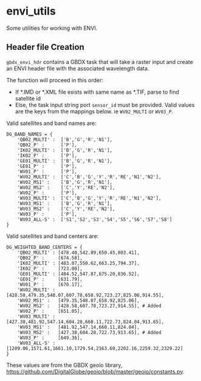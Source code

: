 # envi_utils

Some utilities for working with ENVI.

## Header file Creation

`gbdx_envi_hdr` contains a GBDX task that will take a raster input and create an ENVI header file with the associated wavelength data.

The function will proceed in this order:

- If \*.IMD or \*.XML file exists with same name as \*.TIF, parse to find satellite id
- Else, the task input string port `sensor_id` must be provided. Valid values are the keys from the mappings below. ie `WV02_MULTI` or `WV03_P`.

Valid satellites and band names are:

```
DG_BAND_NAMES = {
    'QB02_MULTI' :  ['B','G','R','N1'],
    'QB02_P' :      ['P'],
    'IK02_MULTI' :  ['B','G','R','N1'],
    'IK02_P' :      ['P'],
    'GE01_MULTI' :  ['B','G','R','N1'],
    'GE01_P' :      ['P'],
    'WV01_P' :      ['P'],
    'WV02_MULTI' :  ['C','B','G','Y','R','RE','N1','N2'],
    'WV02_MS1' :    ['B','G','R','N1'],
    'WV02_MS2' :    ['C','Y','RE','N2'],
    'WV02_P' :      ['P'],
    'WV03_MULTI' :  ['C','B','G','Y','R','RE','N1','N2'],
    'WV03_MS1' :    ['B','G','R','N1'],
    'WV03_MS2' :    ['C','Y','RE','N2'],
    'WV03_P' :      ['P'],
    'WV03_ALL-S' :  ['S1','S2','S3','S4','S5','S6','S7','S8']
}
```

Valid satellites and band centers are:

```
DG_WEIGHTED_BAND_CENTERS = {
    'QB02_MULTI' : [478.40,542.89,650.45,803.41],
    'QB02_P' :     [674.58],
    'IK02_MULTI' : [483.07,550.62,663.25,794.37],
    'IK02_P' :     [723.00],
    'GE01_MULTI' : [484.52,547.87,675.20,836.52],
    'GE01_P' :     [631.79],
    'WV01_P' :     [670.17],
    'WV02_MULTI' : [428.58,479.35,548.07,607.78,658.92,723.27,825.06,914.55],
    'WV02_MS1' :   [479.35,548.07,658.92,825.06],
    'WV02_MS2' :   [428.58,607.78,723.27,914.55], # Added
    'WV02_P' :     [651.05],
    'WV03_MULTI' : [427.38,481.92,547.14,604.28,660.11,722.73,824.04,913.65],
    'WV03_MS1' :   [481.92,547.14,660.11,824.04],
    'WV03_MS2' :   [427.38,604.28,722.73,913.65], # Added
    'WV03_P' :     [649.36],
    'WV03_ALL-S' : [1209.06,1571.61,1661.10,1729.54,2163.69,2202.16,2259.32,2329.22]
}
```

These values are from the GBDX geoio library, https://github.com/DigitalGlobe/geoio/blob/master/geoio/constants.py.
